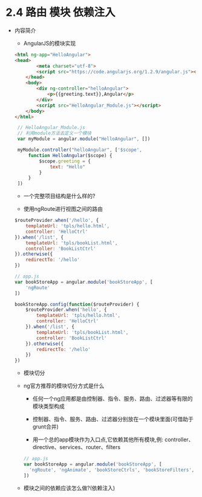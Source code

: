 # 2.4 路由 模块 依赖注入

- 内容简介

  - AngularJS的模块实现

  ``` html
  <html ng-app="HelloAngular">
  <head>
          <meta charset="utf-8">
          <script src="https://code.angularjs.org/1.2.9/angular.js"></script>
      </head>
      <body>
          <div ng-controller="helloAngular">
              <p>{{greeting.text}},Angular</p>
          </div>
          <script src="HelloAngular_Module.js"></script>
      </body>
  </html>
  ```

  ``` javascript
   // HelloAngular_Module.js
   // 利用module方法去定义一个模块
   var myModule = angular.module("HelloAngular", [])

   myModule.controller("helloAngular", ['$scope',
       function HelloAngular($scope) {
           $scope.greeting = {
               text: "Hello"
           }
       }
   ])
   ```

  - 一个完整项目结构是什么样的?

  - 使用ngRoute进行视图之间的路由

  ``` javascript
  $routeProvider.when('/hello', {
      templateUrl: 'tpls/hello.html',
      controller: 'HelloCtrl'
  }).when('/list', {
      templateUrl: 'tpls/bookList.html',
      controller: 'BookListCtrl'
  }).otherwise({
      redirectTo: '/hello'
  })
  ```

  ``` javascript
  // app.js
  var bookStoreApp = angular.module('bookStoreApp', [
      'ngRoute'
  ])

  bookStoreApp.config(function($routeProvider) {
      $routeProvider.when('hello', {
          templateUrl: 'tpls/hello.html',
          controller: 'HelloCtrl'
      }).when('/list', {
          templateUrl: 'tpls/bookList.html',
          controller: 'BookListCtrl'
      }).otherwise({
          redirectTo: '/hello'
      })
  })
  ```

  - 模块切分

  - ng官方推荐的模块切分方式是什么

    - 任何一个ng应用都是由控制器、指令、服务、路由、过滤器等有限的模块类型构成

    - 控制器、指令、服务、路由、过滤器分别放在一个模块里面(可借助于grunt合并)

    - 用一个总的app模块作为入口点,它依赖其他所有模块,例: controller、directive、services、router、filters

    ``` javascript
    // app.js
    var bookStoreApp = angular.module('bookStoreApp', [
      'ngRoute', 'ngAnimate', 'bookStoreCtrls', 'bookStoreFilters', 'bookStoreServices', 'bookStoreDirective'
    ])
    ```

  - 模块之间的依赖应该怎么做?(依赖注入)